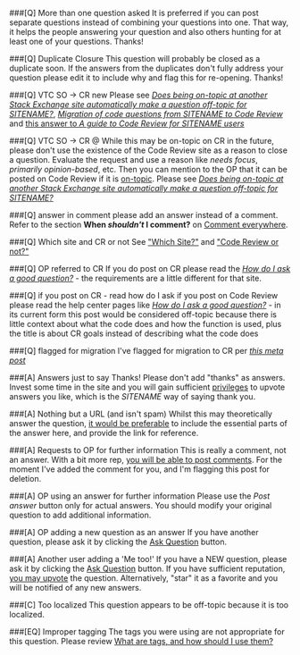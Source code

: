 ###[Q] More than one question asked
It is preferred if you can post separate questions instead of combining your questions into one. That way, it helps the people answering your question and also others hunting for at least one of your questions. Thanks!

###[Q] Duplicate Closure
This question will probably be closed as a duplicate soon. If the answers from the duplicates don't fully address your question please edit it to include why and flag this for re-opening. Thanks!

###[Q] VTC SO -> CR new
Please see [_Does being on-topic at another Stack Exchange site automatically make a question off-topic for $SITENAME$?_](https://meta.stackoverflow.com/q/287400/1575353), [_Migration of code questions from $SITENAME$ to Code Review_](https://meta.stackoverflow.com/q/266749/1575353) and [this answer to _A guide to Code Review for $SITENAME$ users_](https://codereview.meta.stackexchange.com/a/5778/120114)

###[Q] VTC SO -> CR
@ While this may be on-topic on CR in the future, please don't use the existence of the Code Review site as a reason to close a question. Evaluate the request and use a reason like *needs focus*, *primarily opinion-based*, etc. Then you can mention to the OP that it can be posted on Code Review if it is [on-topic](https://codereview.stackexchange.com/help/on-topic). Please see [_Does being on-topic at another Stack Exchange site automatically make a question off-topic for $SITENAME$?_](https://meta.stackoverflow.com/q/287400/1575353)

###[Q] answer in comment
please add an answer instead of a comment. Refer to the section **When _shouldn't_ I comment?** on [Comment everywhere](https://codereview.stackexchange.com/help/privileges/comment).

###[Q] Which site and CR or not
See ["Which Site?"](https://meta.stackexchange.com/a/129632/341145) and ["Code Review or not?"](https://codereview.meta.stackexchange.com/a/5778/120114)

###[Q] OP referred to CR
If you do post on CR please read the [_How do I ask a good question?_](https://codereview.stackexchange.com/help/how-to-ask) - the requirements are a little different for that site.

###[Q] if you post on CR - read how do I ask
if you post on Code Review please read the help center pages like [_How do I ask a good question?_](https://codereview.stackexchange.com/help/how-to-ask) - in its current form this post would be considered off-topic because there is little context about what the code does and how the function is used, plus the title is about CR goals instead of describing what the code does

###[Q] flagged for migration
I've flagged for migration to CR per [_this meta post_](https://meta.stackoverflow.com/q/266749/1575353)

###[A] Answers just to say Thanks!
Please don't add "thanks" as answers. Invest some time in the site and you will gain sufficient [privileges](//$SITEURL$/privileges) to upvote answers you like, which is the $SITENAME$ way of saying thank you.

###[A] Nothing but a URL (and isn't spam)
Whilst this may theoretically answer the question, [it would be preferable](//meta.stackoverflow.com/q/8259) to include the essential parts of the answer here, and provide the link for reference.

###[A] Requests to OP for further information
This is really a comment, not an answer. With a bit more rep, [you will be able to post comments](//$SITEURL$/privileges/comment). For the moment I've added the comment for you, and I'm flagging this post for deletion.

###[A] OP using an answer for further information
Please use the *Post answer* button only for actual answers. You should modify your original question to add additional information.

###[A] OP adding a new question as an answer
If you have another question, please ask it by clicking the [Ask Question](//$SITEURL$/questions/ask) button.

###[A] Another user adding a 'Me too!'
If you have a NEW question, please ask it by clicking the [Ask Question](//$SITEURL$/questions/ask) button. If you have sufficient reputation, [you may upvote](//$SITEURL$/privileges/vote-up) the question. Alternatively, "star" it as a favorite and you will be notified of any new answers.

###[C] Too localized
This question appears to be off-topic because it is too localized.

###[EQ] Improper tagging
The tags you were using are not appropriate for this question. Please review [What are tags, and how should I use them?](//$SITEURL$/help/tagging)

